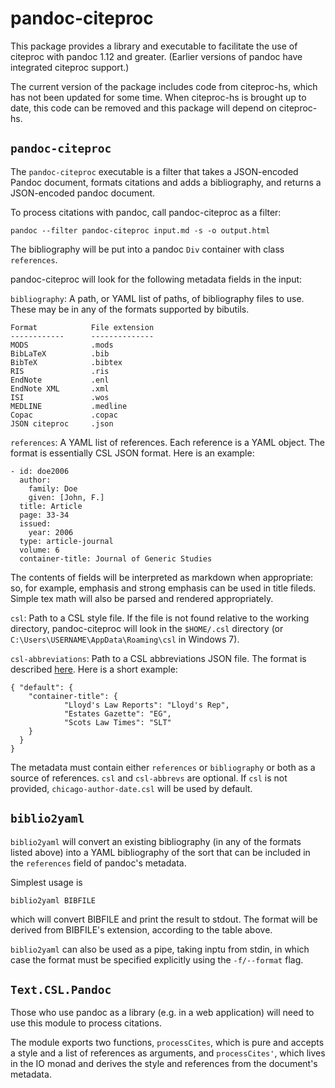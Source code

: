 pandoc-citeproc
===============

This package provides a library and executable to facilitate the use of
citeproc with pandoc 1.12 and greater.  (Earlier versions of pandoc have
integrated citeproc support.)

The current version of the package includes code from citeproc-hs,
which has not been updated for some time.  When citeproc-hs is brought
up to date, this code can be removed and this package will depend
on citeproc-hs.

`pandoc-citeproc`
-----------------

The `pandoc-citeproc` executable is a filter that takes a JSON-encoded
Pandoc document, formats citations and adds a bibliography, and
returns a JSON-encoded pandoc document.

To process citations with pandoc, call pandoc-citeproc as a filter:

    pandoc --filter pandoc-citeproc input.md -s -o output.html

The bibliography will be put into a pandoc `Div` container with
class `references`.

pandoc-citeproc will look for the following metadata fields in
the input:

`bibliography`:  A path, or YAML list of paths, of bibliography
files to use.  These may be in any of the formats supported by
bibutils.

    Format            File extension
    ------------      --------------
    MODS              .mods
    BibLaTeX          .bib
    BibTeX            .bibtex
    RIS               .ris
    EndNote           .enl
    EndNote XML       .xml
    ISI               .wos
    MEDLINE           .medline
    Copac             .copac
    JSON citeproc     .json

`references`:  A YAML list of references.  Each reference is a YAML
object.  The format is essentially CSL JSON format.  Here is an example:

    - id: doe2006
      author:
        family: Doe
        given: [John, F.]
      title: Article
      page: 33-34
      issued:
        year: 2006
      type: article-journal
      volume: 6
      container-title: Journal of Generic Studies

The contents of fields will be interpreted as markdown when
appropriate:  so, for example, emphasis and strong emphasis can
be used in title fileds. Simple tex math will also be
parsed and rendered appropriately.

`csl`: Path to a CSL style file.  If the file is not found relative
to the working directory, pandoc-citeproc will look in the
`$HOME/.csl` directory (or `C:\Users\USERNAME\AppData\Roaming\csl`
in Windows 7).

`csl-abbreviations`:  Path to a CSL abbreviations JSON file. The format
is described [here](http://citationstylist.org/2011/10/19/abbreviations-for-zotero-test-release).  Here is a short example:

    { "default": {
        "container-title": {
                "Lloyd's Law Reports": "Lloyd's Rep",
                "Estates Gazette": "EG",
                "Scots Law Times": "SLT"
        }
      }
    }

The metadata must contain either `references` or `bibliography` or
both as a source of references.  `csl` and `csl-abbrevs` are optional.
If `csl` is not provided, `chicago-author-date.csl` will be used by
default.

`biblio2yaml`
-------------

`biblio2yaml` will convert an existing bibliography (in any of the formats
listed above) into a YAML bibliography of the sort that can be included
in the `references` field of pandoc's metadata.

Simplest usage is

    biblio2yaml BIBFILE

which will convert BIBFILE and print the result to stdout.
The format will be derived from BIBFILE's extension, according to the
table above.

`biblio2yaml` can also be used as a pipe, taking inptu from stdin,
in which case the format must be specified explicitly using the
`-f/--format` flag.

`Text.CSL.Pandoc`
-----------------

Those who use pandoc as a library (e.g. in a web application) will
need to use this module to process citations.

The module exports two functions, `processCites`, which is pure and
accepts a style and a list of references as arguments, and
`processCites'`, which lives in the IO monad and derives the style
and references from the document's metadata.

